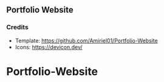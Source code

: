## Portfolio Website

### Credits

- Template: https://github.com/Amiriel01/Portfolio-Website
- Icons: https://devicon.dev/
# Portfolio-Website
